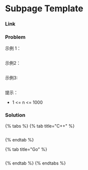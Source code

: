 # Subpage Template

### Link

### Problem



示例 1：

```
```

示例2：

```
```

示例3:

```
```

提示：

* 1 <= n <= 1000&#x20;

### Solution

{% tabs %}
{% tab title="C++" %}
<pre class="language-cpp"><code class="lang-cpp"><strong></strong></code></pre>
{% endtab %}

{% tab title="Go" %}
```go
```
{% endtab %}
{% endtabs %}
